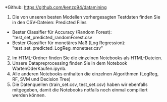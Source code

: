 *Github: https://github.com/kenzo94/datamining

1. Die von unseren besten Modellen vorhergesagten Testdaten finden Sie in den CSV-Dateien: 
Predicted Files
<ul>
  <li>Bester Classifier für Accuracy (Random Forest): "test_set_predicted_randomForest.csv</li>
  <li>Bester Classifier für monetäres Maß (Log Regression): "test_set_predicted_LogReg_monetaer.csv"</li>
</ul>

2. Im HTML-Ordner finden Sie die einzelnen Notebooks als HTML-Dateien.
3. Unsere Datapreprocessing finden Sie in dem Notebook WartenOderKaufen.ipynb. 
4. Alle anderen Notebooks enthalten die einzelnen Algorithmen (LogReg, RF, SVM und Decision Tree)
5. Die Datenquellen (train_set.csv, test_set.csv) haben wir ebenfalls mitgegeben, damit die Notebooks notfalls noch einmal compiliert werden können. 
